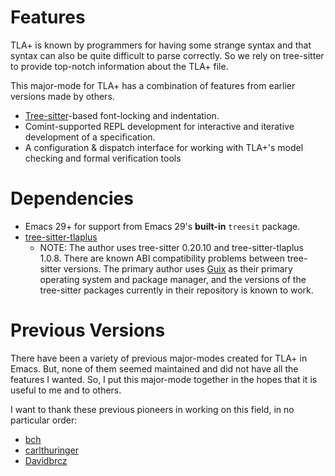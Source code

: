 # Features
TLA+ is known by programmers for having some strange syntax and that syntax can also be quite difficult to parse correctly.
So we rely on tree-sitter to provide top-notch information about the TLA+ file.

This major-mode for TLA+ has a combination of features from earlier versions made by others.
  * [Tree-sitter](https://tree-sitter.github.io/tree-sitter/)-based font-locking and indentation.
  * Comint-supported REPL development for interactive and iterative development of a specification.
  * A configuration & dispatch interface for working with TLA+'s model checking and formal verification tools

# Dependencies
  * Emacs 29+ for support from Emacs 29's **built-in** `treesit` package.
  * [tree-sitter-tlaplus](https://github.com/tlaplus-community/tree-sitter-tlaplus)
    - NOTE: The author uses tree-sitter 0.20.10 and tree-sitter-tlaplus 1.0.8.
      There are known ABI compatibility problems between tree-sitter versions.
      The primary author uses [Guix](https://guix.gnu.org/) as their primary operating system and package manager, and the versions of the tree-sitter packages currently in their repository is known to work.

# Previous Versions
There have been a variety of previous major-modes created for TLA+ in Emacs.
But, none of them seemed maintained and did not have all the features I wanted.
So, I put this major-mode together in the hopes that it is useful to me and to others.

I want to thank these previous pioneers in working on this field, in no particular order:
  * [bch](https://git.sdf.org/bch/tlamode)
  * [carlthuringer](https://github.com/carlthuringer/tla-mode)
  * [Davidbrcz](https://github.com/Davidbrcz/tla-ts-mode)
